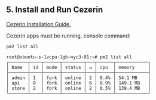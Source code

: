 ## 5. Install and Run Cezerin

[Cezerin Installation Guide.](https://github.com/Cezerin2/cezerin2/blob/master/docs/using-source-code.md)

Cezerin apps must be running, console command:
```
pm2 list all
```
```
root@ubuntu-s-1vcpu-1gb-nyc3-01:~# pm2 list all
┌───────┬────┬──────┬────────┬───┬──────┬────────────┐
│ Name  │ id │ mode │ status │ ↺ │ cpu  │ memory     │
├───────┼────┼──────┼────────┼───┼──────┼────────────┤
│ admin │ 1  │ fork │ online │ 2 │ 0.4% │ 54.1 MB    │
│ api   │ 0  │ fork │ online │ 6 │ 0.9% │ 149.1 MB   │
│ store │ 2  │ fork │ online │ 2 │ 0.5% │ 139.4 MB   │
└───────┴────┴──────┴────────┴───┴──────┴────────────┘
```